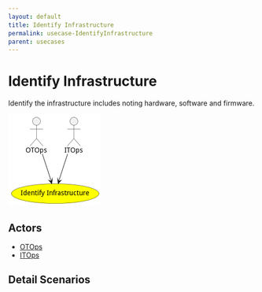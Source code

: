 ```yaml
---
layout: default
title: Identify Infrastructure
permalink: usecase-IdentifyInfrastructure
parent: usecases
---
```

# Identify Infrastructure

Identify the infrastructure includes noting hardware, software and firmware.

![Activities Diagram](./Activities.png)

## Actors

* [OTOps](actor-otops)
* [ITOps](actor-itops)











## Detail Scenarios





